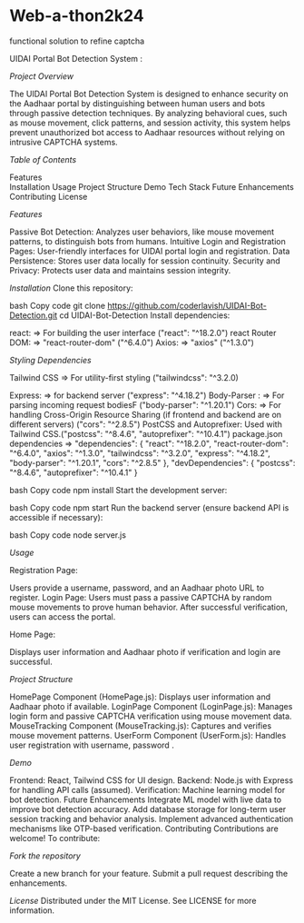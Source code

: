 # Web-a-thon2k24
 functional solution to refine captcha

 UIDAI Portal Bot Detection System : 

*Project Overview*

The UIDAI Portal Bot Detection System is designed to enhance security on the Aadhaar portal by distinguishing between human users and bots through passive detection techniques. By analyzing behavioral cues, such as mouse movement, click patterns, and session activity, this system helps prevent unauthorized bot access to Aadhaar resources without relying on intrusive CAPTCHA systems.

*Table of Contents*

Features    
Installation
Usage
Project Structure
Demo
Tech Stack
Future Enhancements
Contributing
License


*Features*

Passive Bot Detection: Analyzes user behaviors, like mouse movement patterns, to distinguish bots from humans.
Intuitive Login and Registration Pages: User-friendly interfaces for UIDAI portal login and registration.
Data Persistence: Stores user data locally for session continuity.
Security and Privacy: Protects user data and maintains session integrity.


*Installation*
Clone this repository:

bash
Copy code
git clone https://github.com/coderlavish/UIDAI-Bot-Detection.git
cd UIDAI-Bot-Detection
Install dependencies:

react: => For building the user interface ("react": "^18.2.0")
react Router DOM: => "react-router-dom" ("^6.4.0")
Axios: => "axios" ("^1.3.0")

*Styling Dependencies*

Tailwind CSS => For utility-first styling ("tailwindcss": "^3.2.0)

Express: => for backend server ("express": "^4.18.2")
Body-Parser : => For parsing incoming request bodiesF ("body-parser": "^1.20.1")
Cors: => For handling Cross-Origin Resource Sharing (if frontend and backend are on different servers) ("cors": "^2.8.5")
PostCSS and Autoprefixer: Used with Tailwind CSS.("postcss": "^8.4.6",
"autoprefixer": "^10.4.1")
package.json dependencies => "dependencies": {
  "react": "^18.2.0",
  "react-router-dom": "^6.4.0",
  "axios": "^1.3.0",
  "tailwindcss": "^3.2.0",
  "express": "^4.18.2",
  "body-parser": "^1.20.1",
  "cors": "^2.8.5"
},
"devDependencies": {
  "postcss": "^8.4.6",
  "autoprefixer": "^10.4.1"
}



bash
Copy code
npm install
Start the development server:

bash
Copy code
npm start
Run the backend server (ensure backend API is accessible if necessary):

bash
Copy code
node server.js


*Usage*

Registration Page:

Users provide a username, password, and an Aadhaar photo URL to register.
Login Page:
Users must pass a passive CAPTCHA by random mouse movements to prove human behavior.
After successful verification, users can access the portal.

Home Page:

Displays user information and Aadhaar photo if verification and login are successful.


*Project Structure*

HomePage Component (HomePage.js): Displays user information and Aadhaar photo if available.
LoginPage Component (LoginPage.js): Manages login form and passive CAPTCHA verification using mouse movement data.
MouseTracking Component (MouseTracking.js): Captures and verifies mouse movement patterns.
UserForm Component (UserForm.js): Handles user registration with username, password . 


*Demo*




Frontend: React, Tailwind CSS for UI design.
Backend: Node.js with Express for handling API calls (assumed).
Verification: Machine learning model for bot detection.
Future Enhancements
Integrate ML model with live data to improve bot detection accuracy.
Add database storage for long-term user session tracking and behavior analysis.
Implement advanced authentication mechanisms like OTP-based verification.
Contributing
Contributions are welcome! To contribute:

*Fork the repository*

Create a new branch for your feature.
Submit a pull request describing the enhancements.

*License*
Distributed under the MIT License. See LICENSE for more information.